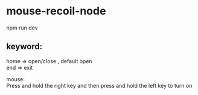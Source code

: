 # mouse-recoil-node

npm run dev

## keyword: <br>
home => open/close , default open<br>
end => exit


mouse: <br>
Press and hold the right key and then press and hold the left key to turn on

